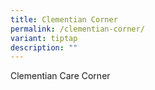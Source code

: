 ```yaml
---
title: Clementian Corner
permalink: /clementian-corner/
variant: tiptap
description: ""
---
```

<p>Clementian Care Corner</p>